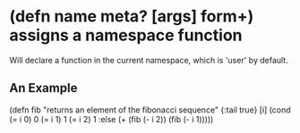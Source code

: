 # (defn name meta? [args] form+) assigns a namespace function
Will declare a function in the current namespace, which is 'user' by default.

## An Example

  (defn fib
    "returns an element of the fibonacci sequence"
    {:tail true}
    [i]
    (cond
      (= i 0) 0
      (= i 1) 1
      (= i 2) 1
      :else   (+ (fib (- i 2)) (fib (- i 1)))))

